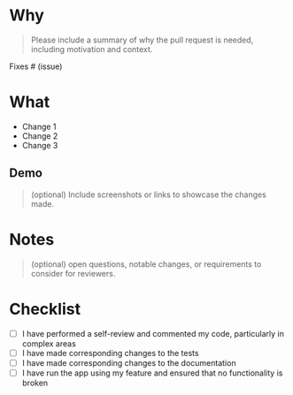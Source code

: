 # Why

> Please include a summary of why the pull request is needed, including motivation and context.



Fixes # (issue)

# What

- Change 1
- Change 2
- Change 3

## Demo

> (optional) Include screenshots or links to showcase the changes made. 



# Notes

> (optional) open questions, notable changes, or requirements to consider for reviewers.



# Checklist

- [ ] I have performed a self-review and commented my code, particularly in complex areas
- [ ] I have made corresponding changes to the tests
- [ ] I have made corresponding changes to the documentation
- [ ] I have run the app using my feature and ensured that no functionality is broken
